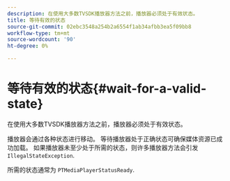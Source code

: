 ```yaml
---
description: 在使用大多数TVSDK播放器方法之前，播放器必须处于有效状态。
title: 等待有效的状态
source-git-commit: 02ebc3548a254b2a6554f1ab34afbb3ea5f09bb8
workflow-type: tm+mt
source-wordcount: '90'
ht-degree: 0%

---
```


# 等待有效的状态{#wait-for-a-valid-state}

在使用大多数TVSDK播放器方法之前，播放器必须处于有效状态。

播放器会通过各种状态进行移动。 等待播放器处于正确状态可确保媒体资源已成功加载。 如果播放器未至少处于所需的状态，则许多播放器方法会引发 `IllegalStateException`.

所需的状态通常为 `PTMediaPlayerStatusReady`.
